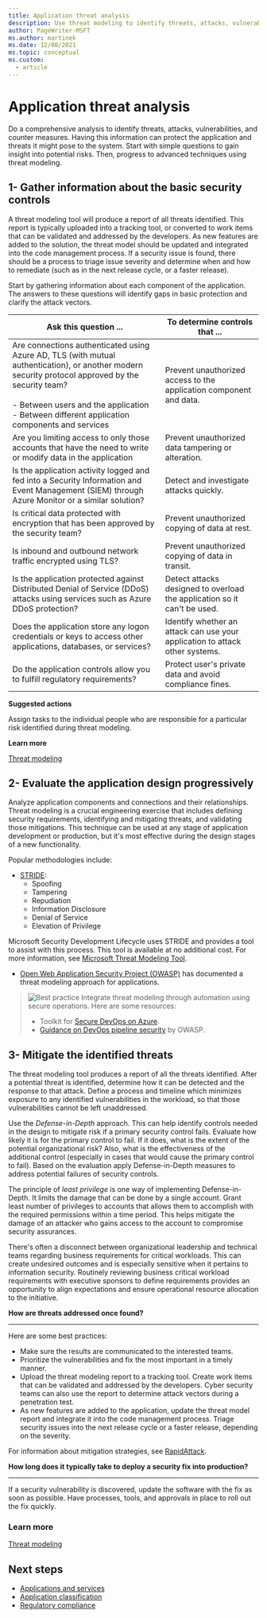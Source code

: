 ```yaml
---
title: Application threat analysis
description: Use threat modeling to identify threats, attacks, vulnerabilities, and countermeasures that can affect an application.
author: PageWriter-MSFT
ms.author: martinek
ms.date: 12/08/2021
ms.topic: conceptual
ms.custom:
  - article
---
```


# Application threat analysis

Do a comprehensive analysis to identify threats, attacks, vulnerabilities, and counter measures. Having this information can protect the application and threats it might pose to the system. Start with simple questions to gain insight into potential risks. Then, progress to advanced techniques using threat modeling.

## 1- Gather information about the basic security controls

A threat modeling tool will produce a report of all threats identified. This report is typically uploaded into a tracking tool, or converted to work items that can be validated and addressed by the developers. As new features are added to the solution, the threat model should be updated and integrated into the code management process. If a security issue is found, there should be a process to triage issue severity and determine when and how to remediate (such as in the next release cycle, or a faster release).

Start by gathering information about each component of the application. The answers to these questions will identify gaps in basic protection and clarify the attack vectors.

|Ask this question ...|To determine controls that ...|
|---|---|
|Are connections authenticated using Azure AD, TLS (with mutual authentication), or another modern security protocol approved by the security team? <br><br> - Between users and the application <br> - Between different application components and services</li></ul>|Prevent unauthorized access to the application component and data.|
|Are you limiting access to only those accounts that have the need to write or modify data in the application| Prevent unauthorized data tampering or alteration.|
|Is the application activity logged and fed into a Security Information and Event Management (SIEM) through Azure Monitor or a similar solution?|Detect and investigate attacks quickly.|
|Is critical data protected with encryption that has been approved by the security team?| Prevent unauthorized copying of data at rest.|
|Is inbound and outbound network traffic encrypted using TLS?|Prevent unauthorized copying of data in transit.|
|Is the application protected against Distributed Denial of Service (DDoS) attacks using services such as Azure DDoS protection?|Detect attacks designed to overload the application so it can't be used.|
|Does the application store any logon credentials or keys to access other applications, databases, or services?| Identify whether an attack can use your application to attack other systems.|
|Do the application controls allow you to fulfill regulatory requirements?| Protect user's private data and avoid compliance fines.|

**Suggested actions**

Assign tasks to the individual people who are responsible for a particular risk identified during threat modeling.

**Learn more**

[Threat modeling](https://www.microsoft.com/en-us/securityengineering/sdl/threatmodeling)

## 2- Evaluate the application design progressively
Analyze application components and connections and their relationships. Threat modeling is a crucial engineering exercise that includes defining security requirements, identifying and mitigating threats, and validating those mitigations. This technique can be used at any stage of application development or production, but it's most effective during the design stages of a new functionality.

Popular methodologies include:

- [STRIDE](/azure/security/develop/threat-modeling-tool-threats):
    - Spoofing
    - Tampering
    - Repudiation
    - Information Disclosure
    - Denial of Service
    - Elevation of Privilege

Microsoft Security Development Lifecycle uses STRIDE and provides a tool to assist with this process. This tool is available at no additional cost. For more information, see [Microsoft Threat Modeling Tool](https://www.microsoft.com/en-us/securityengineering/sdl/threatmodeling).
- [Open Web Application Security Project (OWASP)](https://owasp.org/www-community/Threat_Modeling_Process) has documented a threat modeling approach for applications.
> ![Best practice](./images/i-best-practices.png) Integrate threat modeling through automation using secure operations. Here are some resources:
>
> - Toolkit for [Secure DevOps on Azure](https://azsk.azurewebsites.net/).
> - [Guidance on DevOps pipeline security](https://owasp.org/www-pdf-archive/OWASP_Tampa_-_02_19_2016_-_AppSec_Pipeline.pdf) by OWASP.

## 3- Mitigate the identified threats
The threat modeling tool produces a report of all the threats identified. After a potential threat is identified, determine how it can be detected and the response to that attack. Define a process and timeline which minimizes exposure to any identified vulnerabilities in the workload, so that those vulnerabilities cannot be left unaddressed.

Use the _Defense-in-Depth_ approach. This can help identify controls needed in the design to mitigate risk if a primary security control fails. Evaluate how likely it is for the primary control to fail. If it does, what is the extent of the potential organizational risk? Also, what is the effectiveness of the additional control (especially in cases that would cause the primary control to fail). Based on the evaluation apply Defense-in-Depth measures to address potential failures of security controls.

The principle of _least privilege_ is one way of implementing Defense-in-Depth. It limits the damage that can be done by a single account. Grant least number of privileges to accounts that allows them to accomplish with the required permissions within a time period. This helps mitigate the damage of an attacker who gains access to the account to compromise security assurances.

There's often a disconnect between organizational leadership and technical teams regarding business requirements for critical workloads.  This can create undesired outcomes and is especially sensitive when it pertains to information security. Routinely reviewing business critical workload requirements with executive sponsors to define requirements provides an opportunity to align expectations and ensure operational resource allocation to the initiative.

**How are threats addressed once found?**
***
Here are some best practices:

- Make sure the results are communicated to the interested teams.
- Prioritize the vulnerabilities and fix the most important in a timely manner.
- Upload the threat modeling report to a tracking tool. Create work items that can be validated and addressed by the developers. Cyber security teams can also use the report to determine attack vectors during a penetration test.
- As new features are added to the application, update the threat model report and integrate it into the code management process. Triage security issues into the next release cycle or a faster release, depending on the severity.

For information about mitigation strategies, see [RapidAttack](/security/compass/human-operated-ransomware).

**How long does it typically take to deploy a security fix into production?**
***
If a security vulnerability is discovered, update the software with the fix as soon as possible. Have processes, tools, and approvals in place to roll out the fix quickly.

### Learn more

[Threat modeling](https://www.microsoft.com/securityengineering/sdl/threatmodeling)

## Next steps

 - [Applications and services](design-apps-services.md)
 - [Application classification](design-apps-considerations.md)
 - [Regulatory compliance](design-regulatory-compliance.md)
